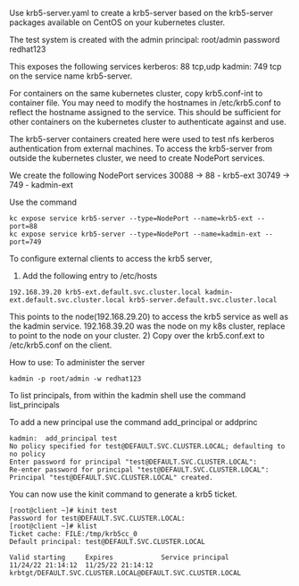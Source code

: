 Use krb5-server.yaml to create a krb5-server based on the krb5-server packages available on CentOS on your kubernetes cluster.

The test system is created with the
admin principal:  root/admin
password redhat123

This exposes the following services
kerberos: 88 tcp,udp
kadmin: 749 tcp
on the service name krb5-server.

For containers on the same kubernetes cluster, copy krb5.conf-int to container file. You may need to modify the hostnames in /etc/krb5.conf to reflect the hostname assigned to the service. This should be sufficient for other containers on the kubernetes cluster to authenticate against and use.

The krb5-server containers created here were used to test nfs kerberos authentication from external machines. To access the krb5-server from outside the kubernetes cluster, we need to create NodePort services.

We create the following NodePort services
30088 -> 88 - krb5-ext
30749 -> 749 - kadmin-ext

Use the command
```
kc expose service krb5-server --type=NodePort --name=krb5-ext --port=88
kc expose service krb5-server --type=NodePort --name=kadmin-ext --port=749
```

To configure external clients to access the krb5 server,
1) Add the following entry to /etc/hosts
```
192.168.39.20 krb5-ext.default.svc.cluster.local kadmin-ext.default.svc.cluster.local krb5-server.default.svc.cluster.local
```
This points to the node(192.168.29.20) to access the krb5 service as well as the kadmin service. 192.168.39.20 was the node on my k8s cluster, replace to point to the node on your cluster.
2) Copy over the krb5.conf.ext to /etc/krb5.conf on the client.


How to use:
To administer the server
```
kadmin -p root/admin -w redhat123
```

To list principals, from within the kadmin shell use the command list_principals

To add a new principal use the command add_principal or addprinc
```
kadmin:  add_principal test
No policy specified for test@DEFAULT.SVC.CLUSTER.LOCAL; defaulting to no policy
Enter password for principal "test@DEFAULT.SVC.CLUSTER.LOCAL":
Re-enter password for principal "test@DEFAULT.SVC.CLUSTER.LOCAL":
Principal "test@DEFAULT.SVC.CLUSTER.LOCAL" created.
```

You can now use the kinit command to generate a krb5 ticket.
```
[root@client ~]# kinit test
Password for test@DEFAULT.SVC.CLUSTER.LOCAL:
[root@client ~]# klist
Ticket cache: FILE:/tmp/krb5cc_0
Default principal: test@DEFAULT.SVC.CLUSTER.LOCAL

Valid starting     Expires            Service principal
11/24/22 21:14:12  11/25/22 21:14:12  krbtgt/DEFAULT.SVC.CLUSTER.LOCAL@DEFAULT.SVC.CLUSTER.LOCAL
```
